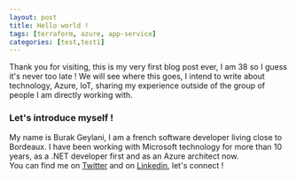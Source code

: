 ```yaml
---
layout: post
title: Hello world !
tags: [terraform, azure, app-service]
categories: [test,test1]
---
```


Thank you for visiting, this is my very first blog post ever, I am 38 so I guess it's never too late ! We will see where this goes, I intend to write about technology, Azure, IoT, sharing my experience outside of the group of people I am directly working with.

### Let's introduce myself !

My name is Burak Geylani, I am a french software developer living close to Bordeaux. I have been working with Microsoft technology for more than 10 years, as a .NET developer first and as an Azure architect now.  
You can find me on [Twitter](https://twitter.com/_xavierm) and on [Linkedin](https://www.linkedin.com/in/mignotxavier/), let's connect !
